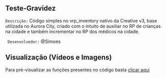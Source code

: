 ## Teste-Gravidez 
`Descrição:` Código simples no vrp_inventory nativo da Creative v3, base utilizada no Aurora City, criado com o intuito de auxiliar no RP de crianças na cidade e também incrementar no RP dos médicos na cidade.

` Desenvolvedor:`  @Simoes

## Visualização (Vídeos e Imagens)

Para pré-visualizar as funções presentes no código basta [clicar aqui](https://www.google.com)

